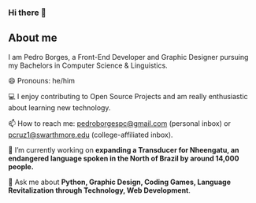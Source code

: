 ### Hi there 👋

## About me
I am Pedro Borges, a Front-End Developer and Graphic Designer pursuing my Bachelors in Computer Science & Linguistics.

😄 Pronouns: he/him

💻 I enjoy contributing to Open Source Projects and am really enthusiastic about learning new technology. 

📫 How to reach me: pedroborgespc@gmail.com (personal inbox) or pcruz1@swarthmore.edu (college-affiliated inbox).

🔭 I’m currently working on **expanding a Transducer for Nheengatu, an endangered language spoken in the North of Brazil by around 14,000 people.**

💬 Ask me about **Python, Graphic Design, Coding Games, Language Revitalization through Technology, Web Development**.
